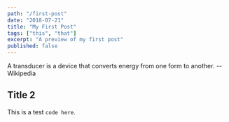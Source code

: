 ```yaml
---
path: "/first-post"
date: "2018-07-21"
title: "My First Post"
tags: ["this", "that"]
excerpt: "A preview of my first post"
published: false
---
```


A transducer is a device that converts energy from one form to another. -- Wikipedia

## Title 2

This is a test `code here`.
